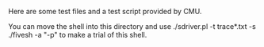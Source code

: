 Here are some test files and a test script provided by CMU.

You can move the shell into this directory and use ./sdriver.pl -t trace*.txt -s ./fivesh -a "-p" to make a trial of this shell.
